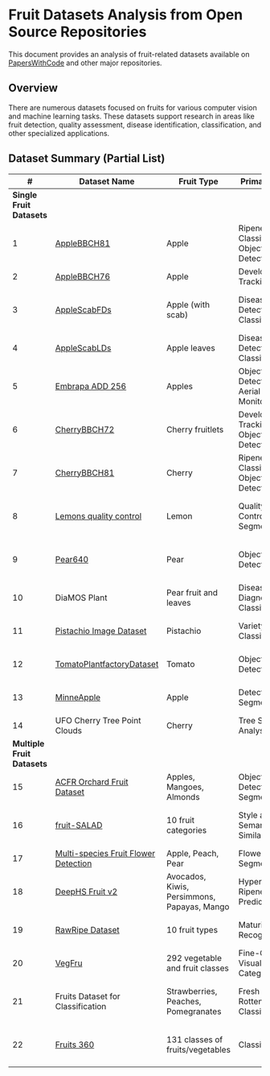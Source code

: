 # Fruit Datasets Analysis from Open Source Repositories

This document provides an analysis of fruit-related datasets available on [PapersWithCode](https://paperswithcode.com/datasets?q=fruit&v=lst&o=match) and other major repositories. 

## Overview

There are numerous datasets focused on fruits for various computer vision and machine learning tasks. These datasets support research in areas like fruit detection, quality assessment, disease identification, classification, and other specialized applications.

## Dataset Summary (Partial List)

| # | Dataset Name | Fruit Type | Primary Task | Size |
|---|--------------|------------|--------------|------|
| **Single Fruit Datasets** |
| 1 | [AppleBBCH81](https://github.com/agriculture-food-cas/AppleBBCH81) | Apple | Ripeness Classification, Object Detection | 3008×2000 → 640×640 crops (30% overlap) |
| 2 | [AppleBBCH76](https://github.com/agriculture-food-cas/AppleBBCH76) | Apple | Development Tracking | BBCH76 stage documentation |
| 3 | [AppleScabFDs](https://github.com/agriculture-food-cas/AppleScabFDs) | Apple (with scab) | Disease Detection, Classification | Multiple smartphone resolutions (12-48MP) |
| 4 | [AppleScabLDs](https://github.com/agriculture-food-cas/AppleScabLDs) | Apple leaves | Disease Detection, Classification | Field images from multiple devices |
| 5 | [Embrapa ADD 256](https://github.com/agriculture-food-cas/EmbrapaADD256) | Apples | Object Detection, Aerial Monitoring | 1,139 drone images (2,471 apples) |
| 6 | [CherryBBCH72](https://github.com/agriculture-food-cas/CherryBBCH72) | Cherry fruitlets | Development Tracking, Object Detection | 3008×2000 → 640×640 crops |
| 7 | [CherryBBCH81](https://github.com/agriculture-food-cas/CherryBBCH81) | Cherry | Ripeness Classification, Object Detection | 6016×4000 → 640×640 crops |
| 8 | [Lemons quality control](https://github.com/agriculture-food-cas/lemon-dataset) | Lemon | Quality Control, Segmentation | 2,690 annotated images (1056×1056) |
| 9 | [Pear640](https://github.com/agriculture-food-cas/Pear640) | Pear | Object Detection | YOLO-optimized 640×640 crops |
| 10 | DiaMOS Plant | Pear fruit and leaves | Disease Diagnosis, Classification | 3,505 field images (13.1 GB) |
| 11 | [Pistachio Image Dataset](https://github.com/agriculture-food-cas/Pistachio) | Pistachio | Variety Classification | 2,148 images (16 attributes each) |
| 12 | [TomatoPlantfactoryDataset](https://github.com/agriculture-food-cas/TomatoPlantfactoryDataset) | Tomato | Object Detection | Plant factory environment images |
| 13 | [MinneApple](https://github.com/agriculture-food-cas/MinneApple) | Apple | Detection and Segmentation | 1,000 images (41k+ instances) |
| 14 | UFO Cherry Tree Point Clouds | Cherry | Tree Structure Analysis | 82 3D point clouds |
| **Multiple Fruit Datasets** |
| 15 | [ACFR Orchard Fruit Dataset](https://github.com/agriculture-food-cas/acfr-multifruit-2016) | Apples, Mangoes, Almonds | Object Detection, Segmentation | 3,704 orchard images |
| 16 | [fruit-SALAD](https://github.com/agriculture-food-cas/fruit-SALAD) | 10 fruit categories | Style and Semantic Similarity | 10,000 synthetic images (15.8 GB) |
| 17 | [Multi-species Fruit Flower Detection](https://github.com/agriculture-food-cas/Multi-species-fruit-flower) | Apple, Peach, Pear | Flower Segmentation | 197 images (1.74 GB) |
| 18 | [DeepHS Fruit v2](https://github.com/agriculture-food-cas/deephs_fruit) | Avocados, Kiwis, Persimmons, Papayas, Mango | Hyperspectral Ripeness Prediction | 5,689 hyperspectral recordings |
| 19 | [RawRipe Dataset](https://github.com/agriculture-food-cas/RawRipe) | 10 fruit types | Maturity Recognition | Raw/ripe pairs across 10 species |
| 20 | [VegFru](https://github.com/agriculture-food-cas/vegfru) | 292 vegetable and fruit classes | Fine-Grained Visual Categorization | 160,000+ categorized images |
| 21 | Fruits Dataset for Classification | Strawberries, Peaches, Pomegranates | Fresh vs. Rotten Classification | 1,500 controlled images (300×300) |
| 22 | [Fruits 360](https://github.com/fruits-360/) | 131 classes of fruits/vegetables | Classification | 90,483 images (100×100 white bg) |
